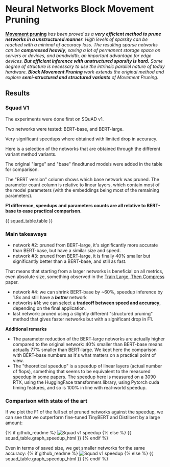 # Neural Networks Block Movement Pruning

**[Movement](https://arxiv.org/abs/2005.07683) [pruning](https://github.com/huggingface/transformers/tree/master/examples/research_projects/movement-pruning)** *has been proved as a **very efficient
method to prune networks in a unstructured manner**. High levels of sparsity can be reached with a minimal of accuracy loss. 
The resulting sparse networks can be **compressed heavily**,
saving a lot of permanent storage space on servers or devices, and bandwidth, an important advantage for edge devices.
**But efficient inference with unstructured sparsity is hard.**
Some degree of structure is necessary to use the intrinsic parallel nature of today hardware.
**Block Movement Pruning** work extends the original method and explore **semi-structured and structured variants** of Movement Pruning.*

##  
## Results

### Squad V1
The experiments were done first on SQuAD v1.

Two networks were tested: BERT-base, and BERT-large.

Very significant speedups where obtained with limited drop in accuracy.

Here is a selection of the networks that are obtained through the different variant method variants.

The original "large" and "base" finedtuned models were added in the table for comparison.

The "BERT version" column shows which base network was pruned.
The parameter count column is relative to linear layers, which contain most of the model parameters (with the embeddings being most of the remaining parameters).

**F1 difference, speedups and parameters counts are all relative to BERT-base to ease practical comparison.**

    
{{ squad_table.table }}
### Main takeaways
- network #2: pruned from BERT-large, it's significantly more accurate than BERT-base, but have a similar size and speed.
- network #3: pruned from BERT-large, it is finally 40% smaller but significantly better than a BERT-base, and still as fast.

That means that starting from a larger networks is beneficial on all metrics, even absolute size, something observed in the [Train Large, Then Compress](https://arxiv.org/abs/2002.11794) paper.
  
- network #4: we can shrink BERT-base by ~60%, speedup inference by 1.8x and still have a ***better*** network
- networks #N: we can select a **tradeoff between speed and accuracy**, depending on the final application.
- last network: pruned using a slightly different "structured pruning" method that gives faster networks but with a significant drop in F1.

**Additional remarks**
- The parameter reduction of the BERT-large networks are actually higher compared to the original network: 40% smaller than BERT-base means actually 77% smaller than BERT-large.
We kept here the comparison with BERT-base numbers as it's what matters on a practical point of view.
- The "theoretical speedup" is a speedup of linear layers (actual number of flops), something that seems to be equivalent to the measured speedup in some papers. 
The speedup here is measured on a 3090 RTX, using the HuggingFace transformers library, using Pytorch cuda timing features, and so is 100% in line with real-world speedup.

### Comparison with state of the art 
If we plot the F1 of the full set of pruned networks against the speedup, we can see that we outperform fine-tuned TinyBERT and Distilbert by a large amount: 

{% if github_readme %}
![Squad v1 speedup]({{media_path}}/new_xp_v0_speedup.png)
{% else %} 
   {{ squad_table.graph_speedup_html }}
{% endif %}

Even in terms of saved size, we get smaller networks for the same accuracy:
{% if github_readme %}
![Squad v1 speedup]({{media_path}}/new_xp_v0_fill_rate.png)
{% else %} 
   {{ squad_table.graph_speedup_html }}
{% endif %}

